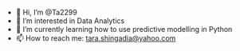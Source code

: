 - 👋 Hi, I’m @Ta2299
- 👀 I’m interested in Data Analytics 
- 🌱 I’m currently learning how to use predictive modelling in Python
- 📫 How to reach me: tara.shingadia@yahoo.com

<!---
Ta2299/Ta2299 is a ✨ special ✨ repository because its `README.md` (this file) appears on your GitHub profile.
You can click the Preview link to take a look at your changes.
--->
